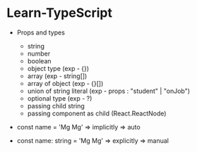 # Learn-TypeScript

- Props and types

  - string
  - number
  - boolean
  - object type (exp - {})
  - array (exp - string[])
  - array of object (exp - {}[])
  - union of string literal (exp - props : "student" | "onJob")
  - optional type (exp - ?)
  - passing child string
  - passing component as child (React.ReactNode)

- const name = 'Mg Mg' => implicitly => auto
- const name: string = 'Mg Mg' => explicitly => manual
